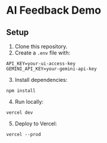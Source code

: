 # AI Feedback Demo

## Setup

1. Clone this repository.
2. Create a `.env` file with:
```
API_KEY=your-ui-access-key
GEMINI_API_KEY=your-gemini-api-key
```
3. Install dependencies:
```
npm install
```
4. Run locally:
```
vercel dev
```
5. Deploy to Vercel:
```
vercel --prod
```